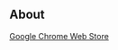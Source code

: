 ## About

[Google Chrome Web Store ](https://chrome.google.com/webstore/detail/escra-downloader/mfpkcemkhiohpefelbnldmgcnkejjkfi)
